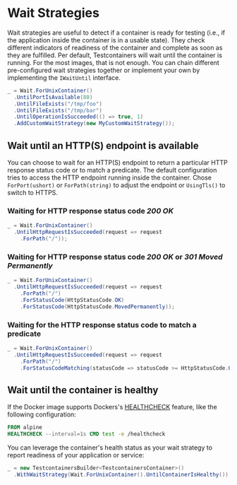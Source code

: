 # Wait Strategies

Wait strategies are useful to detect if a container is ready for testing (i.e., if the application inside the container is in a usable state). They check different indicators of readiness of the container and complete as soon as they are fulfilled. Per default, Testcontainers will wait until the container is running. For the most images, that is not enough. You can chain different pre-configured wait strategies together or implement your own by implementing the `IWaitUntil` interface.

```csharp
_ = Wait.ForUnixContainer()
  .UntilPortIsAvailable(80)
  .UntilFileExists("/tmp/foo")
  .UntilFileExists("/tmp/bar")
  .UntilOperationIsSucceeded(() => true, 1)
  .AddCustomWaitStrategy(new MyCustomWaitStrategy());
```

## Wait until an HTTP(S) endpoint is available

You can choose to wait for an HTTP(S) endpoint to return a particular HTTP response status code or to match a predicate. The default configuration tries to access the HTTP endpoint running inside the container. Chose `ForPort(ushort)` or `ForPath(string)` to adjust the endpoint or `UsingTls()` to switch to HTTPS.

### Waiting for HTTP response status code _200 OK_

```csharp
_ = Wait.ForUnixContainer()
  .UntilHttpRequestIsSucceeded(request => request
    .ForPath("/"));
```

### Waiting for HTTP response status code _200 OK_ or _301 Moved Permanently_

```csharp
_ = Wait.ForUnixContainer()
  .UntilHttpRequestIsSucceeded(request => request
    .ForPath("/")
    .ForStatusCode(HttpStatusCode.OK)
    .ForStatusCode(HttpStatusCode.MovedPermanently));
```

### Waiting for the HTTP response status code to match a predicate

```csharp
_ = Wait.ForUnixContainer()
  .UntilHttpRequestIsSucceeded(request => request
    .ForPath("/")
    .ForStatusCodeMatching(statusCode => statusCode >= HttpStatusCode.OK && statusCode < HttpStatusCode.MultipleChoices));
```

## Wait until the container is healthy

If the Docker image supports Dockers's [HEALTHCHECK][docker-docs-healthcheck] feature, like the following configuration:

```Dockerfile
FROM alpine
HEALTHCHECK --interval=1s CMD test -e /healthcheck
```

You can leverage the container's health status as your wait strategy to report readiness of your application or service:

```csharp
_ = new TestcontainersBuilder<TestcontainersContainer>()
  .WithWaitStrategy(Wait.ForUnixContainer().UntilContainerIsHealthy());
```

[docker-docs-healthcheck]: https://docs.docker.com/engine/reference/builder/#healthcheck
